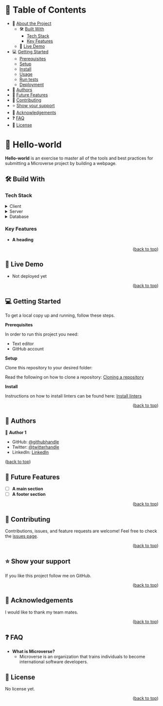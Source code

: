 # 📗 Table of Contents
- 📖 [About the Project](https://github.com/newhoteng/Hello-world/edit/main/README.md#open_book-hello-world)
  - 🛠️ [Built With](https://github.com/newhoteng/Hello-world/edit/main/README.md#hammer_and_wrench-build-with)
    - [Tech Stack](https://github.com/newhoteng/Hello-world/edit/main/README.md#tech-stack)
    - [Key Features](https://github.com/newhoteng/Hello-world/edit/main/README.md#key-features)
  - 🚀 [Live Demo](https://github.com/newhoteng/Hello-world/edit/main/README.md#rocket-live-demo)
- 💻 [Getting Started](https://github.com/newhoteng/Hello-world/edit/main/README.md#computer-getting-started)
  - [Prerequisites](https://github.com/newhoteng/Hello-world/edit/main/README.md#computer-getting-started)
  - [Setup](https://github.com/newhoteng/Hello-world/edit/main/README.md#computer-getting-started)
  - [Install](https://github.com/newhoteng/Hello-world/edit/main/README.md#computer-getting-started)
  - [Usage](https://github.com/newhoteng/Hello-world/edit/main/README.md#computer-getting-started)
  - [Run tests](https://github.com/newhoteng/Hello-world/edit/main/README.md#computer-getting-started)
  - [Deployment](https://github.com/newhoteng/Hello-world/edit/main/README.md#computer-getting-started)
- 👥 [Authors](https://github.com/newhoteng/Hello-world/edit/main/README.md#busts_in_silhouette-authors)
- 🔭 [Future Features](https://github.com/newhoteng/Hello-world/edit/main/README.md#telescope-future-features)
- 🤝 [Contributing](https://github.com/newhoteng/Hello-world/edit/main/README.md#handshake-contributing)
- ⭐ [Show your support](https://github.com/newhoteng/Hello-world/edit/main/README.md#star-show-your-support)
- 🙏 [Acknowledgements](https://github.com/newhoteng/Hello-world/edit/main/README.md#pray-acknowledgements)
- ❓ [FAQ](https://github.com/newhoteng/Hello-world/edit/main/README.md#question-faq)
- 📝 [License](https://github.com/newhoteng/Hello-world/edit/main/README.md#memo-license)


#  :open_book: Hello-world
**Hello-world** is an exercise to master all of the tools and best practices for submitting a Microverse project by building a webpage.

## :hammer_and_wrench: Build With
### Tech Stack
<details><summary>Client</summary>
<ul>
  <li><a href="https://html.com/">HTML</a></li>
  <li><a href="https://www.w3.org/TR/CSS/#css">CSS</a></li>
</ul>
</details>
<details><summary>Server</summary>
</details>
<details><summary>Database</summary>
</details>

### Key Features
- **A heading**

<p align="right">(<a href="https://github.com/newhoteng/Hello-world#readme">back to top</a>)</p>

## :rocket: Live Demo
- Not deployed yet

<p align="right">(<a href="https://github.com/newhoteng/Hello-world#readme">back to top</a>)</p>

## :computer: Getting Started
To get a local copy up and running, follow these steps.<br>

**Prerequisites**<br>

In order to run this project you need:
- Text editor
- GitHub account<br>

**Setup**<br>

Clone this repository to your desired folder:<br>

Read the following on how to clone a repository: [Cloning a repository](https://docs.github.com/en/desktop/contributing-and-collaborating-using-github-desktop/adding-and-cloning-repositories/cloning-and-forking-repositories-from-github-desktop)

**Install**<br>

Instructions on how to install linters can be found here: [Install linters](https://github.com/microverseinc/linters-config/tree/master/html-css#readme)

<p align="right">(<a href="https://github.com/newhoteng/Hello-world#readme">back to top</a>)</p>

## :busts_in_silhouette: Authors
:bust_in_silhouette: **Author 1**
- GitHub: [@githubhandle](https://github.com/newhoteng)
- Twitter: [@twitterhandle](https://twitter.com/HarrietOteng1)
- LinkedIn: [LinkedIn](https://www.linkedin.com/in/harriet-oteng-75554666/)

<p>(<a href="https://github.com/newhoteng/Hello-world#readme">back to top</a>)</p>

## :telescope: Future Features
- [ ] **A main section**
- [ ] **A footer section**

<p align="right">(<a href="https://github.com/newhoteng/Hello-world#readme">back to top</a>)</p>

## :handshake: Contributing
Contributions, issues, and feature requests are welcome!
Feel free to check the [issues page](https://github.com/newhoteng/Hello-world/issues).

<p align="right">(<a href="https://github.com/newhoteng/Hello-world#readme">back to top</a>)</p>

## :star: Show your support
If you like this project follow me on GitHub.

<p align="right">(<a href="https://github.com/newhoteng/Hello-world#readme">back to top</a>)</p>

## :pray: Acknowledgements
I would like to thank my team mates.

<p align="right">(<a href="https://github.com/newhoteng/Hello-world#readme">back to top</a>)</p>

## :question: FAQ 
- **What is Microverse?**
  - Microverse is an organization that trains individuals to become international software developers.
  
## :memo: License
No license yet.

<p align="right">(<a href="https://github.com/newhoteng/Hello-world#readme">back to top</a>)</p>

